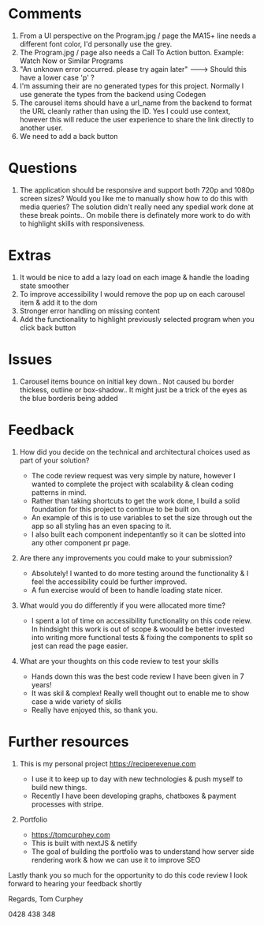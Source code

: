 # Comments

1. From a UI perspective on the Program.jpg / page the MA15+ line needs a different font color, I'd personally use the grey.
2. The Program.jpg / page also needs a Call To Action button. Example: Watch Now or Similar Programs
3. "An unknown error occurred. please try again later" ---> Should this have a lower case 'p' ?
4. I'm assuming their are no generated types for this project. Normally I use generate the types from the backend using Codegen
5. The carousel items should have a url_name from the backend to format the URL cleanly rather than using the ID. Yes I could use context, however this will reduce the user experience to share the link directly to another user.
6. We need to add a back button

# Questions

1. The application should be responsive and support both 720p and 1080p screen sizes? Would you like me to manually show how to do this with media queries?
   The solution didn't really need any spedial work done at these break points.. On mobile there is definately more work to do with to highlight skills with responsiveness.

# Extras

1. It would be nice to add a lazy load on each image & handle the loading state smoother
2. To improve accessibility I would remove the pop up on each carousel item & add it to the dom
3. Stronger error handling on missing content
4. Add the functionality to highlight previously selected program when you click back button

# Issues

1. Carousel items bounce on initial key down.. Not caused bu border thickess, outline or box-shadow.. It might just be a trick of the eyes as the blue borderis being added

# Feedback

1. How did you decide on the technical and architectural choices used as part of your solution?

   - The code review request was very simple by nature, however I wanted to complete the project with scalability & clean coding patterns in mind.
   - Rather than taking shortcuts to get the work done, I build a solid foundation for this project to continue to be built on.
   - An example of this is to use variables to set the size through out the app so all styling has an even spacing to it.
   - I also built each component indepentantly so it can be slotted into any other component pr page.

2. Are there any improvements you could make to your submission?

   - Absolutely! I wanted to do more testing around the functionality & I feel the accessibility could be further improved.
   - A fun exercise would of been to handle loading state nicer.

3. What would you do differently if you were allocated more time?

   - I spent a lot of time on accessibility functionality on this code reiew. In hindsight this work is out of scope & woould be better invested into writing more functional tests & fixing the components to split so jest can read the page easier.

4. What are your thoughts on this code review to test your skills
   - Hands down this was the best code review I have been given in 7 years!
   - It was skil & complex! Really well thought out to enable me to show case a wide variety of skills
   - Really have enjoyed this, so thank you.

# Further resources

1. This is my personal project https://reciperevenue.com

   - I use it to keep up to day with new technologies & push myself to build new things.
   - Recently I have been developing graphs, chatboxes & payment processes with stripe.

2. Portfolio
   - https://tomcurphey.com
   - This is built with nextJS & netlify
   - The goal of building the portfolio was to understand how server side rendering work & how we can use it to improve SEO

Lastly thank you so much for the opportunity to do this code review
I look forward to hearing your feedback shortly

Regards,
Tom Curphey

0428 438 348
